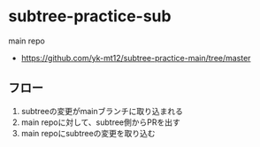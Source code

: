 # subtree-practice-sub

main repo

- https://github.com/yk-mt12/subtree-practice-main/tree/master

## フロー
1. subtreeの変更がmainブランチに取り込まれる
2. main repoに対して、subtree側からPRを出す
3. main repoにsubtreeの変更を取り込む
